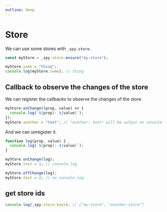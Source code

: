 ```yaml
---
outline: deep
---
```


# Store

We can use some stores with `_spy.store`.

``` js
const myStore = _spy.store.ensure("my-store");

myStore.some = "thing";
console.log(myStore.some); // thing
```

## Callback to observe the changes of the store

We can register the callbacks to observe the changes of the store.

``` js
myStore.onChange((prop, value) => {
  console.log(`${prop}: ${value}`);
});
myStore.another = "test"; // "another: test" will be output on console
```

And we can unregister it.

``` js
function log(prop, value) {
  console.log(`${prop}: ${value}`);
}

myStore.onChange(log);
myStore.test = 1; // console.log

myStore.offChange(log);
myStore.test = 2; // no console.log
```

## get store ids

``` js
console.log(_spy.store.keys); // ["my-store", "another-store"]
```
